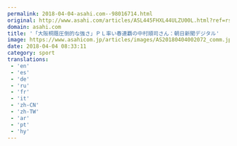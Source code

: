 ```yaml
---
permalink: 2018-04-04-asahi.com--98016714.html
original: http://www.asahi.com/articles/ASL445FHXL44ULZU00L.html?ref=rss
domain: asahi.com
title: '「大阪桐蔭圧倒的な強さ」ＰＬ率い春連覇の中村順司さん：朝日新聞デジタル'
image: https://www.asahicom.jp/articles/images/AS20180404002072_comm.jpg
date: 2018-04-04 08:33:11
category: sport
translations: 
 - 'en'
 - 'es'
 - 'de'
 - 'ru'
 - 'fr'
 - 'it'
 - 'zh-CN'
 - 'zh-TW'
 - 'ar'
 - 'pt'
 - 'hy'
---
```



